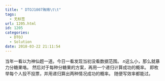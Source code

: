 ```yaml
---
title: " DTOJ1007贿赂\t\t"
tags:
  - 无标签
url: 1205.html
id: 1205
categories:
  - DTOJ
  - Solution
date: 2018-03-22 21:11:54
---
```


当年一看以为神仙题一道。今日一看发现当初没看数据范围。 $n$这么小，那么就暴力分糖果咯。 然后对于每种分糖果的方案，再用一个递归计算成功的概率。 即枚举每个人投不投票，并用递归算出两种情况成功的概率。 随便写效率都能过。